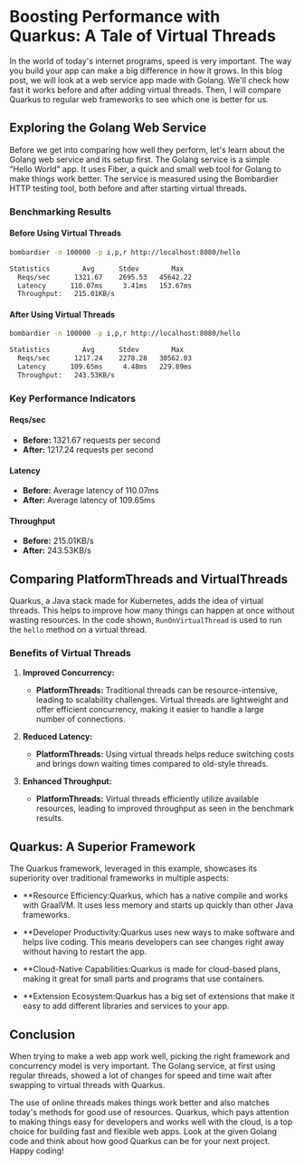 # Boosting Performance with Quarkus: A Tale of Virtual Threads

In the world of today's internet programs, speed is very important. The way you build your app can make a big difference in how it grows. In this blog post, we will look at a web service app made with Golang. We'll check how fast it works before and after adding virtual threads. Then, I will compare Quarkus to regular web frameworks to see which one is better for us.

## Exploring the Golang Web Service

Before we get into comparing how well they perform, let's learn about the Golang web service and its setup first. The Golang service is a simple "Hello World" app. It uses Fiber, a quick and small web tool for Golang to make things work better. The service is measured using the Bombardier HTTP testing tool, both before and after starting virtual threads.

### Benchmarking Results

#### Before Using Virtual Threads

```bash
bombardier -n 100000 -p i,p,r http://localhost:8080/hello

Statistics        Avg      Stdev        Max
  Reqs/sec      1321.67    2695.53   45642.22
  Latency      110.07ms     3.41ms   153.67ms
  Throughput:   215.01KB/s
```

#### After Using Virtual Threads

```bash
bombardier -n 100000 -p i,p,r http://localhost:8080/hello

Statistics        Avg      Stdev        Max
  Reqs/sec      1217.24    2278.28   30562.03
  Latency      109.65ms     4.48ms   229.89ms
  Throughput:   243.53KB/s
```

### Key Performance Indicators

#### Reqs/sec

- **Before:** 1321.67 requests per second
- **After:** 1217.24 requests per second

#### Latency

- **Before:** Average latency of 110.07ms
- **After:** Average latency of 109.65ms

#### Throughput

- **Before:** 215.01KB/s
- **After:** 243.53KB/s

## Comparing PlatformThreads and VirtualThreads

Quarkus, a Java stack made for Kubernetes, adds the idea of virtual threads. This helps to improve how many things can happen at once without wasting resources. In the code shown, `RunOnVirtualThread` is used to run the `hello` method on a virtual thread.

### Benefits of Virtual Threads

1. **Improved Concurrency:**
    - **PlatformThreads:** Traditional threads can be resource-intensive, leading to scalability challenges. Virtual threads are lightweight and offer efficient concurrency, making it easier to handle a large number of connections.

2. **Reduced Latency:**
    - **PlatformThreads:** Using virtual threads helps reduce switching costs and brings down waiting times compared to old-style threads.

3. **Enhanced Throughput:**
    - **PlatformThreads:** Virtual threads efficiently utilize available resources, leading to improved throughput as seen in the benchmark results.

## Quarkus: A Superior Framework

The Quarkus framework, leveraged in this example, showcases its superiority over traditional frameworks in multiple aspects:

- **Resource Efficiency:Quarkus, which has a native compile and works with GraalVM. It uses less memory and starts up quickly than other Java frameworks.

- **Developer Productivity:Quarkus uses new ways to make software and helps live coding. This means developers can see changes right away without having to restart the app.

- **Cloud-Native Capabilities:Quarkus is made for cloud-based plans, making it great for small parts and programs that use containers.

- **Extension Ecosystem:Quarkus has a big set of extensions that make it easy to add different libraries and services to your app.


## Conclusion

When trying to make a web app work well, picking the right framework and concurrency model is very important. The Golang service, at first using regular threads, showed a lot of changes for speed and time wait after swapping to virtual threads with Quarkus.

The use of online threads makes things work better and also matches today's methods for good use of resources. Quarkus, which pays attention to making things easy for developers and works well with the cloud, is a top choice for building fast and flexible web apps. Look at the given Golang code and think about how good Quarkus can be for your next project. Happy coding!